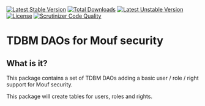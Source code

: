 [![Latest Stable Version](https://poser.pugx.org/mouf/security.daos.tdbm/v/stable)](https://packagist.org/packages/mouf/security.daos.tdbm)
[![Total Downloads](https://poser.pugx.org/mouf/security.daos.tdbm/downloads)](https://packagist.org/packages/mouf/security.daos.tdbm)
[![Latest Unstable Version](https://poser.pugx.org/mouf/security.daos.tdbm/v/unstable)](https://packagist.org/packages/mouf/security.daos.tdbm)
[![License](https://poser.pugx.org/mouf/security.daos.tdbm/license)](https://packagist.org/packages/mouf/security.daos.tdbm)
[![Scrutinizer Code Quality](https://scrutinizer-ci.com/g/thecodingmachine/security.daos.tdbm/badges/quality-score.png?b=1.0)](https://scrutinizer-ci.com/g/thecodingmachine/security.daos.tdbm/?branch=1.0)


TDBM DAOs for Mouf security
===========================

What is it?
-----------

This package contains a set of TDBM DAOs adding a basic user / role / right support for Mouf security.

This package will create tables for users, roles and rights.
